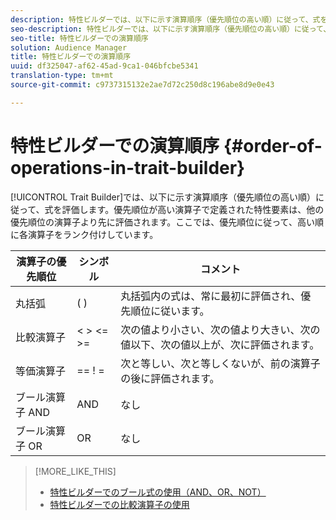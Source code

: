 ```yaml
---
description: 特性ビルダーでは、以下に示す演算順序（優先順位の高い順）に従って、式を評価します。優先順位が高い演算子で定義された特性要素は、他の優先順位の演算子より先に評価されます。ここでは、優先順位に従って、高い順に各演算子をランク付けしています。
seo-description: 特性ビルダーでは、以下に示す演算順序（優先順位の高い順）に従って、式を評価します。優先順位が高い演算子で定義された特性要素は、他の優先順位の演算子より先に評価されます。ここでは、優先順位に従って、高い順に各演算子をランク付けしています。
seo-title: 特性ビルダーでの演算順序
solution: Audience Manager
title: 特性ビルダーでの演算順序
uuid: df325047-af62-45ad-9ca1-046bfcbe5341
translation-type: tm+mt
source-git-commit: c9737315132e2ae7d72c250d8c196abe8d9e0e43

---
```



# 特性ビルダーでの演算順序 {#order-of-operations-in-trait-builder}

[!UICONTROL Trait Builder]では、以下に示す演算順序（優先順位の高い順）に従って、式を評価します。優先順位が高い演算子で定義された特性要素は、他の優先順位の演算子より先に評価されます。ここでは、優先順位に従って、高い順に各演算子をランク付けしています。

<!-- c_tb_operator_precedence.xml -->

<table id="table_F0FA45B652C7464B90D35526817110FF"> 
 <thead> 
  <tr> 
   <th colname="col1" class="entry"> 演算子の優先順位 </th> 
   <th colname="col2" class="entry"> シンボル </th> 
   <th colname="col3" class="entry"> コメント </th> 
  </tr> 
 </thead>
 <tbody> 
  <tr> 
   <td colname="col1"> 丸括弧 </td> 
   <td colname="col2"> ( ) </td> 
   <td colname="col3"> 丸括弧内の式は、常に最初に評価され、優先順位に従います。 </td> 
  </tr> 
  <tr> 
   <td colname="col1"> 比較演算子 </td> 
   <td colname="col2"> &lt; &gt; &lt;= &gt;= </td> 
   <td colname="col3"> 次の値より小さい、次の値より大きい、次の値以下、次の値以上が、次に評価されます。 </td> 
  </tr> 
  <tr> 
   <td colname="col1"> 等価演算子 </td> 
   <td colname="col2"> == ! = </td> 
   <td colname="col3"> 次と等しい、次と等しくないが、前の演算子の後に評価されます。 </td> 
  </tr> 
  <tr> 
   <td colname="col1">ブール演算子 <span class="wintitle">AND</span> </td> 
   <td colname="col2"><span class="wintitle"> AND</span> </td> 
   <td colname="col3" morerows="1"> なし </td> 
  </tr> 
  <tr> 
   <td colname="col1">ブール演算子 <span class="wintitle">OR</span> </td> 
   <td colname="col2"><span class="wintitle"> OR</span> </td> 
   <td colname="col3" morerows="1"> なし </td> 
  </tr> 
 </tbody>
</table>

>[!MORE_LIKE_THIS]
>
>* [特性ビルダーでのブール式の使用（AND、OR、NOT）](../../reference/boolean-expressions-tsb.md)
>* [特性ビルダーでの比較演算子の使用](../../features/traits/trait-comparison-operators.md)

